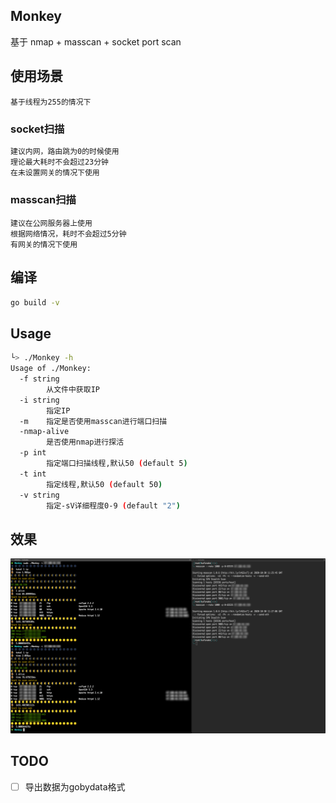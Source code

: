 ## Monkey

基于 nmap + masscan + socket port scan

## 使用场景

`基于线程为255的情况下`

### socket扫描

```bash
建议内网，路由跳为0的时候使用
理论最大耗时不会超过23分钟
在未设置网关的情况下使用
```

### masscan扫描

```
建议在公网服务器上使用
根据网络情况，耗时不会超过5分钟
有网关的情况下使用
```

## 编译

```bash
go build -v
```

## Usage

```bash
└> ./Monkey -h
Usage of ./Monkey:
  -f string
    	从文件中获取IP
  -i string
    	指定IP
  -m	指定是否使用masscan进行端口扫描
  -nmap-alive
    	是否使用nmap进行探活
  -p int
    	指定端口扫描线程,默认50 (default 5)
  -t int
    	指定线程,默认50 (default 50)
  -v string
    	指定-sV详细程度0-9 (default "2")
```

## 效果

  ![效果图](/img/img2.png)

## TODO

- [ ] 导出数据为gobydata格式
